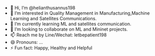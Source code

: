 - 👋 Hi, I’m @helianthusannus198
- 👀 I’m interested in Quality Management in Manufacturing,Machine Learning and Satellites Communications.
- 🌱 I’m currently learning ML and satellites communication.
- 💞️ I’m looking to collaborate on ML and Mininet projects.
- 📫 Reach me by Line/Wechat: letbepatient198
- 😄 Pronouns: ...
- ⚡ Fun fact: Happy, Healthy and Helpful

<!---
helianthusannus198/helianthusannus198 is a ✨ special ✨ repository because its `README.md` (this file) appears on your GitHub profile.
You can click the Preview link to take a look at your changes.
--->
